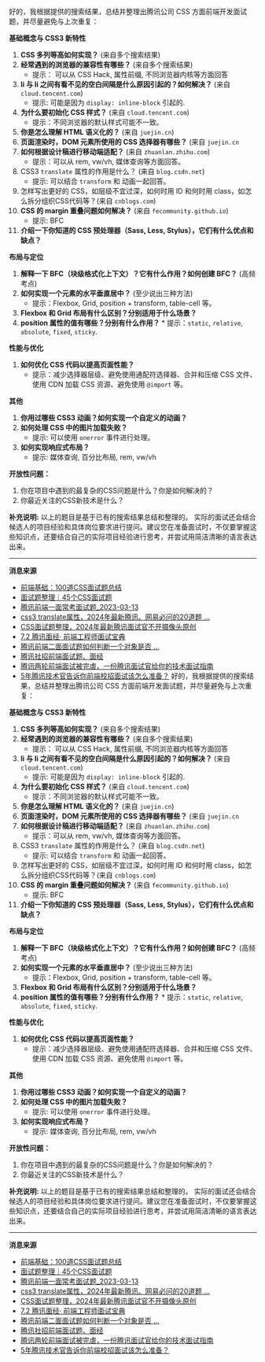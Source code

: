 好的，我根据提供的搜索结果，总结并整理出腾讯公司 CSS 方面前端开发面试题，并尽量避免与上次重复：

**基础概念与 CSS3 新特性**

1.  **CSS 多列等高如何实现？** (来自多个搜索结果)
2.  **经常遇到的浏览器的兼容性有哪些？** (来自多个搜索结果)
    *   提示： 可以从 CSS Hack, 属性前缀, 不同浏览器内核等方面回答
3.  **li 与 li 之间有看不见的空白间隔是什么原因引起的？如何解决？** (来自 `cloud.tencent.com`)
    *   提示: 可能是因为 `display: inline-block` 引起的.
4.  **为什么要初始化 CSS 样式？** (来自 `cloud.tencent.com`)
    *   提示：不同浏览器的默认样式可能不一致。
5.  **你是怎么理解 HTML 语义化的？** (来自 `juejin.cn`)
6.  **页面渲染时，DOM 元素所使用的 CSS 选择器有哪些？** (来自 `juejin.cn`
7.  **如何根据设计稿进行移动端适配？** (来自 `zhuanlan.zhihu.com`)
    *   提示：可以从 rem, vw/vh, 媒体查询等方面回答。
8. CSS3 `translate` 属性的作用是什么？ (来自 `blog.csdn.net`)
    *  提示: 可以结合 `transform` 和 动画一起回答。
9. 怎样写出更好的 CSS，如层级不宜过深，如何时用 ID 和何时用 class，如怎么拆分组织CSS代码等？(来自 `cnblogs.com`)
10. **CSS 的 margin 重叠问题如何解决？** (来自 `fecommunity.github.io`)
     *    提示: BFC
11. **介绍一下你知道的 CSS 预处理器（Sass, Less, Stylus），它们有什么优点和缺点？**

**布局与定位**

1.  **解释一下 BFC（块级格式化上下文）？它有什么作用？如何创建 BFC？** (高频考点)
2.  **如何实现一个元素的水平垂直居中？** (至少说出三种方法)
    *   提示：Flexbox, Grid, position + transform, table-cell 等。
3.  **Flexbox 和 Grid 布局有什么区别？分别适用于什么场景？**
4.   **position 属性的值有哪些？分别有什么作用？**
    *  提示：`static`, `relative`, `absolute`, `fixed`, `sticky`.

**性能与优化**

1.  **如何优化 CSS 代码以提高页面性能？**
    *   提示：减少选择器层级、避免使用通配符选择器、合并和压缩 CSS 文件、使用 CDN 加载 CSS 资源、避免使用 `@import` 等。

**其他**

1.  **你用过哪些 CSS3 动画？如何实现一个自定义的动画？**
2.  **如何处理 CSS 中的图片加载失败？**
    *   提示: 可以使用 `onerror` 事件进行处理。
3.  **如何实现响应式布局？**
    * 提示: 媒体查询, 百分比布局, rem, vw/vh

**开放性问题：**
1. 你在项目中遇到的最复杂的CSS问题是什么？你是如何解决的？
2. 你最近关注的CSS新技术是什么？

**补充说明:**
以上的题目是基于已有的搜索结果总结和整理的。 实际的面试还会结合候选人的项目经验和具体岗位要求进行提问。建议您在准备面试时，不仅要掌握这些知识点，还要结合自己的实际项目经验进行思考，并尝试用简洁清晰的语言表达出来。


---
**消息来源**
- [前端基础：100道CSS面试题总结](https://cloud.tencent.com/developer/article/2090163)
- [面试题整理｜45个CSS面试题](https://cloud.tencent.com/developer/article/2093569)
- [腾讯前端一面常考面试题_2023-03-13](https://zhuanlan.zhihu.com/p/613609007)
- [css3 translate属性，2024年最新腾讯、网易必问的20道题 ...](https://blog.csdn.net/m0_61040489/article/details/137847388)
- [CSS面试题整理，2024年最新腾讯面试官不开摄像头原创](https://blog.csdn.net/2401_84139924/article/details/137848097)
- [7.2 腾讯面经· 前端工程师面试宝典](https://fecommunity.github.io/front-end-interview/%E9%9D%A2%E7%BB%8F%E7%B3%BB%E5%88%97/2.%E8%85%BE%E8%AE%AF%E9%9D%A2%E7%BB%8F.html)
- [腾讯前端二面面试题如何判断一个对象是否 ...](https://juejin.cn/post/7205457389326860345)
- [腾讯社招前端面试题、面经](https://www.nowcoder.com/discuss/639110)
- [腾讯两轮前端面试被完虐，一份腾讯面试官给你的技术面试指南](https://juejin.cn/post/6888974042218299400)
- [5年腾讯技术官告诉你前端校招面试该怎么准备？](https://www.cnblogs.com/qianduanpiaoge/p/14379777.html)
好的，我根据提供的搜索结果，总结并整理出腾讯公司 CSS 方面前端开发面试题，并尽量避免与上次重复：

**基础概念与 CSS3 新特性**

1.  **CSS 多列等高如何实现？** (来自多个搜索结果)
2.  **经常遇到的浏览器的兼容性有哪些？** (来自多个搜索结果)
    *   提示： 可以从 CSS Hack, 属性前缀, 不同浏览器内核等方面回答
3.  **li 与 li 之间有看不见的空白间隔是什么原因引起的？如何解决？** (来自 `cloud.tencent.com`)
    *   提示: 可能是因为 `display: inline-block` 引起的.
4.  **为什么要初始化 CSS 样式？** (来自 `cloud.tencent.com`)
    *   提示：不同浏览器的默认样式可能不一致。
5.  **你是怎么理解 HTML 语义化的？** (来自 `juejin.cn`)
6.  **页面渲染时，DOM 元素所使用的 CSS 选择器有哪些？** (来自 `juejin.cn`
7.  **如何根据设计稿进行移动端适配？** (来自 `zhuanlan.zhihu.com`)
    *   提示：可以从 rem, vw/vh, 媒体查询等方面回答。
8. CSS3 `translate` 属性的作用是什么？ (来自 `blog.csdn.net`)
    *  提示: 可以结合 `transform` 和 动画一起回答。
9. 怎样写出更好的 CSS，如层级不宜过深，如何时用 ID 和何时用 class，如怎么拆分组织CSS代码等？(来自 `cnblogs.com`)
10. **CSS 的 margin 重叠问题如何解决？** (来自 `fecommunity.github.io`)
     *    提示: BFC
11. **介绍一下你知道的 CSS 预处理器（Sass, Less, Stylus），它们有什么优点和缺点？**

**布局与定位**

1.  **解释一下 BFC（块级格式化上下文）？它有什么作用？如何创建 BFC？** (高频考点)
2.  **如何实现一个元素的水平垂直居中？** (至少说出三种方法)
    *   提示：Flexbox, Grid, position + transform, table-cell 等。
3.  **Flexbox 和 Grid 布局有什么区别？分别适用于什么场景？**
4.   **position 属性的值有哪些？分别有什么作用？**
    *  提示：`static`, `relative`, `absolute`, `fixed`, `sticky`.

**性能与优化**

1.  **如何优化 CSS 代码以提高页面性能？**
    *   提示：减少选择器层级、避免使用通配符选择器、合并和压缩 CSS 文件、使用 CDN 加载 CSS 资源、避免使用 `@import` 等。

**其他**

1.  **你用过哪些 CSS3 动画？如何实现一个自定义的动画？**
2.  **如何处理 CSS 中的图片加载失败？**
    *   提示: 可以使用 `onerror` 事件进行处理。
3.  **如何实现响应式布局？**
    * 提示: 媒体查询, 百分比布局, rem, vw/vh

**开放性问题：**
1. 你在项目中遇到的最复杂的CSS问题是什么？你是如何解决的？
2. 你最近关注的CSS新技术是什么？

**补充说明:**
以上的题目是基于已有的搜索结果总结和整理的。 实际的面试还会结合候选人的项目经验和具体岗位要求进行提问。建议您在准备面试时，不仅要掌握这些知识点，还要结合自己的实际项目经验进行思考，并尝试用简洁清晰的语言表达出来。


---
**消息来源**
- [前端基础：100道CSS面试题总结](https://cloud.tencent.com/developer/article/2090163)
- [面试题整理｜45个CSS面试题](https://cloud.tencent.com/developer/article/2093569)
- [腾讯前端一面常考面试题_2023-03-13](https://zhuanlan.zhihu.com/p/613609007)
- [css3 translate属性，2024年最新腾讯、网易必问的20道题 ...](https://blog.csdn.net/m0_61040489/article/details/137847388)
- [CSS面试题整理，2024年最新腾讯面试官不开摄像头原创](https://blog.csdn.net/2401_84139924/article/details/137848097)
- [7.2 腾讯面经· 前端工程师面试宝典](https://fecommunity.github.io/front-end-interview/%E9%9D%A2%E7%BB%8F%E7%B3%BB%E5%88%97/2.%E8%85%BE%E8%AE%AF%E9%9D%A2%E7%BB%8F.html)
- [腾讯前端二面面试题如何判断一个对象是否 ...](https://juejin.cn/post/7205457389326860345)
- [腾讯社招前端面试题、面经](https://www.nowcoder.com/discuss/639110)
- [腾讯两轮前端面试被完虐，一份腾讯面试官给你的技术面试指南](https://juejin.cn/post/6888974042218299400)
- [5年腾讯技术官告诉你前端校招面试该怎么准备？](https://www.cnblogs.com/qianduanpiaoge/p/14379777.html)
